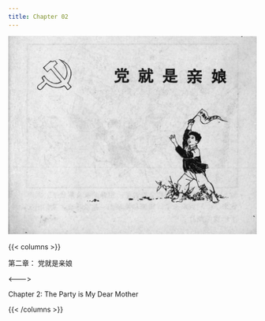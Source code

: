 ```yaml
---
title: Chapter 02
---
```


![leifeng page](./../../images/leifeng/seifert0522_lf_0017_0.jpg)

{{< columns >}}

第二章： 党就是亲娘

<--->

Chapter 2: The Party is My Dear Mother

{{< /columns >}}
